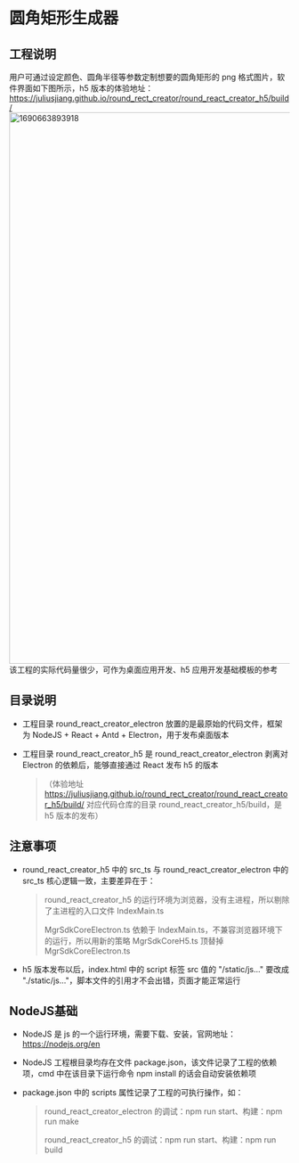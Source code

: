 # 圆角矩形生成器

## 工程说明

用户可通过设定颜色、圆角半径等参数定制想要的圆角矩形的 png 格式图片，软件界面如下图所示，h5 版本的体验地址：https://juliusjiang.github.io/round_rect_creator/round_react_creator_h5/build/
<img width="990" alt="1690663893918" src="https://github.com/JULIUSJIANG/round_rect_creator/assets/33363444/e0851a35-dc55-450d-94d5-02b2b4b29da3">
该工程的实际代码量很少，可作为桌面应用开发、h5 应用开发基础模板的参考

## 目录说明
* 工程目录 round_react_creator_electron 放置的是最原始的代码文件，框架为 NodeJS + React + Antd + Electron，用于发布桌面版本
* 工程目录 round_react_creator_h5 是 round_react_creator_electron 剥离对 Electron 的依赖后，能够直接通过 React 发布 h5 的版本
  
  > （体验地址 https://juliusjiang.github.io/round_rect_creator/round_react_creator_h5/build/ 对应代码仓库的目录 round_react_creator_h5/build，是 h5 版本的发布）


## 注意事项
* round_react_creator_h5 中的 src_ts 与 round_react_creator_electron 中的 src_ts 核心逻辑一致，主要差异在于：
  
  > round_react_creator_h5 的运行环境为浏览器，没有主进程，所以剔除了主进程的入口文件 IndexMain.ts
  > 
  > MgrSdkCoreElectron.ts 依赖于 IndexMain.ts，不兼容浏览器环境下的运行，所以用新的策略 MgrSdkCoreH5.ts 顶替掉 MgrSdkCoreElectron.ts
  
* h5 版本发布以后，index.html 中的 script 标签 src 值的 "/static/js..." 要改成 "./static/js..."，脚本文件的引用才不会出错，页面才能正常运行


## NodeJS基础
* NodeJS 是 js 的一个运行环境，需要下载、安装，官网地址：https://nodejs.org/en
* NodeJS 工程根目录均存在文件 package.json，该文件记录了工程的依赖项，cmd 中在该目录下运行命令 npm install 的话会自动安装依赖项
* package.json 中的 scripts 属性记录了工程的可执行操作，如：
  
  > round_react_creator_electron 的调试：npm run start、构建：npm run make
  > 
  > round_react_creator_h5 的调试：npm run start、构建：npm run build

